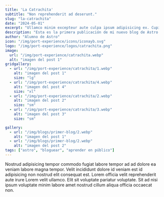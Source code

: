 ```yaml
---
title: 'La Catrachita'
subtitle: "Non reprehenderit ad deserunt."
slug: "la-catrachita"
date: "2024-05-01"
excerpt: "Ullamco minim excepteur aute culpa ipsum adipisicing ex. Cupidatat incididunt eu laborum ut. Lorem excepteur enim <br><br> excepteur dolore eiusmod sint duis nostrud amet officia Lorem deserunt quis. Non reprehenderit ad nisi nisi ut adipisicing deserunt."
description: "Esta es la primera publicación de mi nuevo blog de Astro."
author: "Alumno de Astro"
icon: "/img/port-experience/icons/iconayb.svg"
logo: "/img/port-experience/logos/catrachita.png"
image:
  url: "/img/port-experience/catrachita.webp"
  alt: "imagen del post 1"
gridgallery:
  - url: "/img/port-experience/catrachita/1.webp"
    alt: "imagen del post 1"
    size: "lg"
  - url: "/img/port-experience/catrachita/4.webp"
    alt: "imagen del post 4"
    size: "xl"
  - url: "/img/port-experience/catrachita/2.webp"
    alt: "imagen del post 2"
    size: "sm"
  - url: "/img/port-experience/catrachita/3.webp"
    alt: "imagen del post 3"
    size: "sm"

gallery:
  - url: "/img/blogs/primer-blog/2.webp"
    alt: "imagen del post 1"
  - url: "/img/blogs/primer-blog/2.webp"
    alt: "imagen del post 2"
tags: ["astro", "bloguear", "aprender en público"]
---
```


Nostrud adipisicing tempor commodo fugiat labore tempor ad ad dolore ea veniam labore magna tempor. Velit incididunt dolore id veniam est id adipisicing non nostrud elit consequat est. Lorem officia velit reprehenderit aute irure Lorem velit ullamco. Elit sit voluptate pariatur voluptate. Sit ad nisi ipsum voluptate minim labore amet nostrud cillum aliqua officia occaecat non.